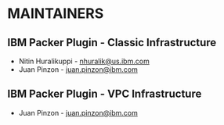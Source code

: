# MAINTAINERS
## IBM Packer Plugin - Classic Infrastructure
* Nitin Huralikuppi - nhuralik@us.ibm.com
* Juan Pinzon - juan.pinzon@ibm.com 

## IBM Packer Plugin - VPC Infrastructure
* Juan Pinzon - juan.pinzon@ibm.com 
